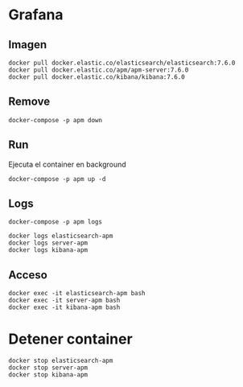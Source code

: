 # Grafana

## Imagen

```
docker pull docker.elastic.co/elasticsearch/elasticsearch:7.6.0
docker pull docker.elastic.co/apm/apm-server:7.6.0
docker pull docker.elastic.co/kibana/kibana:7.6.0
```

## Remove

```
docker-compose -p apm down
```

## Run

Ejecuta el container en background

```
docker-compose -p apm up -d
```

## Logs

```
docker-compose -p apm logs
```

```
docker logs elasticsearch-apm
docker logs server-apm
docker logs kibana-apm
```

## Acceso

```
docker exec -it elasticsearch-apm bash
docker exec -it server-apm bash
docker exec -it kibana-apm bash
```

# Detener container

```
docker stop elasticsearch-apm
docker stop server-apm
docker stop kibana-apm
```
